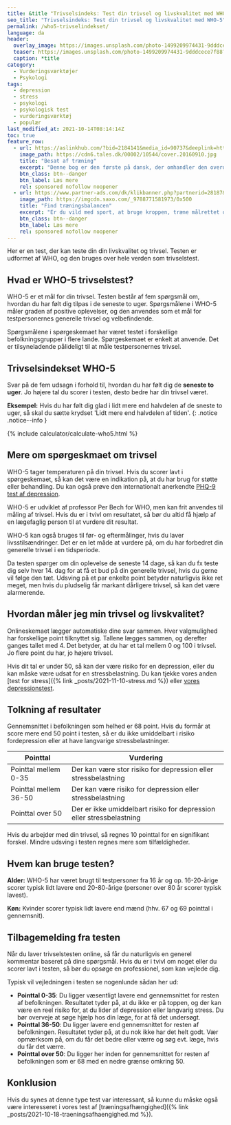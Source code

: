 ```yaml
---
title: &title "Trivselsindeks: Test din trivsel og livskvalitet med WHO-5"
seo_title: "Trivselsindeks: Test din trivsel og livskvalitet med WHO-5"
permalink: /who5-trivselindekset/
language: da
header:
  overlay_image: https://images.unsplash.com/photo-1499209974431-9dddcece7f88?ixid=MnwxMjA3fDB8MHxwaG90by1wYWdlfHx8fGVufDB8fHx8&ixlib=rb-1.2.1&auto=format&fit=crop&h=630&w=1200&q=10
  teaser: https://images.unsplash.com/photo-1499209974431-9dddcece7f88?ixid=MnwxMjA3fDB8MHxwaG90by1wYWdlfHx8fGVufDB8fHx8&ixlib=rb-1.2.1&auto=format&fit=crop&h=300&w=400&q=10
  caption: *title
category:
  - Vurderingsværktøjer
  - Psykologi
tags:
  - depression
  - stress
  - psykologi
  - psykologisk test
  - vurderingsværktøj
  - populær
last_modified_at: 2021-10-14T08:14:14Z
toc: true
feature_row:
  - url: https://aslinkhub.com/?bid=2184141&media_id=90737&deeplink=https://tales.dk/besat-af-traening-naar-sund-motion-bliver-til-skadelig-afhaengighed_mia-beck-lichtenstein_9788777068515
    image_path: https://cdn6.tales.dk/00002/10544/cover.20160910.jpg
    title: "Besat af træning"
    excerpt: "Denne bog er den første på dansk, der omhandler den overdrevne og ekstreme træningsiver, som i nogle tilfælde kan udvikle sig til en negativ afhængighedstilstand. Bogen er skrevet af Mia Beck Lichtenstein."
    btn_class: btn--danger
    btn_label: Læs mere
    rel: sponsored nofollow noopener
  - url: https://www.partner-ads.com/dk/klikbanner.php?partnerid=28187&bannerid=43264&htmlurl=https://www.saxo.com/dk/find-traeningsbalancen_mia-beck-lichtenstein_epub_9788771581973
    image_path: https://imgcdn.saxo.com/_9788771581973/0x500
    title: "Find træningsbalancen"
    excerpt: "Er du vild med sport, at bruge kroppen, træne målrettet og konkurrere? Giver motion og idræt dig glæde og energi? Men sker det også at træningen styrer dit liv? Eller at du træner , selvom du har smerter og ved, at du burde lade være?"
    btn_class: btn--danger
    btn_label: Læs mere
    rel: sponsored nofollow noopener
---
```


Her er en test, der kan teste din din livskvalitet og trivsel. Testen er udformet af WHO, og den bruges over hele verden som trivselstest.

## Hvad er WHO-5 trivselstest?

WHO-5 er et mål for din trivsel. Testen består af fem spørgsmål om, hvordan du har følt dig
tilpas i de seneste to uger. Spørgsmålene i WHO-5 måler graden af positive oplevelser, og den anvendes som et mål for testpersonernes generelle trivsel og velbefindende.

Spørgsmålene i spørgeskemaet har været testet i forskellige befolkningsgrupper i flere lande. Spørgeskemaet er enkelt at anvende. Det er tilsyneladende pålideligt til at måle testpersonernes trivsel.

## Trivselsindekset WHO-5

Svar på de fem udsagn i forhold til, hvordan du har følt dig de **seneste to uger**. Jo højere tal du scorer i testen, desto bedre har din trivsel været.

**Eksempel:** Hvis du har følt dig glad i lidt mere end halvdelen af de sneste to uger, så skal du sætte krydset 'Lidt mere end halvdelen af tiden'.
{: .notice .notice--info }

{% include calculator/calculate-who5.html %}

## Mere om spørgeskmaet om trivsel

WHO-5 tager temperaturen på din trivsel. Hvis du scorer lavt i spørgeskemaet, så kan det være en indikation på, at du har brug for støtte eller behandling. Du kan også prøve den internationalt anerkendte [PHQ-9 test af depression](/phq-9-depression-test/).

WHO-5 er udviklet af professor Per Bech for WHO, men kan frit anvendes til måling af trivsel. Hvis du er i tvivl om resultatet, så bør du altid få hjælp af en lægefaglig person til at vurdere dit resultat.

WHO-5 kan også bruges til før- og eftermålinger, hvis du laver livsstilsændringer. Det er en let måde at vurdere på, om du har forbedret din generelle trivsel i en tidsperiode.

Da testen spørger om din oplevelse de seneste 14 dage, så kan du fx teste dig selv hver 14. dag for at få et bud på din generelle trivsel, hvis du gerne vil følge den tæt. Udsving på et par enkelte point betyder naturligvis ikke ret meget, men hvis du pludselig får markant dårligere trivsel, så kan det være alarmerende.

## Hvordan måler jeg min trivsel og livskvalitet?

Onlineskemaet lægger automatiske dine svar sammen. Hver valgmulighed har forskellige point tilknyttet sig. Tallene lægges sammen, og derefter ganges tallet med 4. Det betyder, at du har et tal mellem 0 og 100 i trivsel. Jo flere point du har, jo højere trivsel.

Hvis dit tal er under 50, så kan der være risiko for en depression, eller du kan måske være udsat for en stressbelastning. Du kan tjekke vores anden [test for stress]({% link _posts/2021-11-10-stress.md %}) eller [vores depressionstest](/phq-9-depression-test/).

## Tolkning af resultater

Gennemsnittet i befolkningen som helhed er 68 point. Hvis du formår at score mere end 50 point i testen, så er du ikke umiddelbart i risiko fordepression eller at have langvarige stressbelastninger.

| Pointtal | Vurdering |
|-|-|
| Pointtal mellem 0-35 | Der kan være stor risiko for depression eller stressbelastning |
| Pointtal mellem 36-50 | Der kan være risiko for depression eller stressbelastning |
| Pointtal over 50 | Der er ikke umiddelbart risiko for depression eller stressbelastning |

Hvis du arbejder med din trivsel, så regnes 10 pointtal for en signifikant forskel. Mindre udsving i testen regnes mere som tilfældigheder.

## Hvem kan bruge testen?

**Alder:** WHO-5 har været brugt til testpersoner fra 16 år og op. 16-20-årige scorer
typisk lidt lavere end 20-80-årige (personer over 80 år scorer typisk lavest).

**Køn:** Kvinder scorer typisk lidt lavere end mænd (hhv. 67 og 69 pointtal i gennemsnit).

## Tilbagemelding fra testen

Når du laver trivselstesten online, så får du naturligvis en generel kommentar baseret på dine spørgsmål. Hvis du er i tvivl om noget eller du scorer lavt i testen, så bør du opsøge en professionel, som kan vejlede dig.

Typisk vil vejledningen i testen se nogenlunde sådan her ud:

- **Pointtal 0-35**: Du ligger væsentligt lavere end gennemsnittet for resten af befolkningen. Resultatet
tyder på, at du ikke er på toppen, og der kan være en reel risiko for, at du lider af
depression eller langvarig stress. Du bør overveje at søge hjælp hos din læge, for at få
det undersøgt.
- **Pointtal 36-50**: Du ligger lavere end gennemsnittet for resten af befolkningen. Resultatet tyder på, at
du nok ikke har det helt godt. Vær opmærksom på, om du får det bedre eller værre og
søg evt. læge, hvis du får det værre.
- **Pointtal over 50**: Du ligger her inden for gennemsnittet for resten af befolkningen som er 68 med en
nedre grænse omkring 50.

## Konklusion

Hvis du synes at denne type test var interessant, så kunne du måske også være interesseret i vores test af [træningsafhængighed]({% link _posts/2021-10-18-traeningsafhaengighed.md %}).
